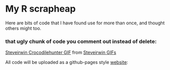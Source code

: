 # My R scrapheap

Here are bits of code that I have found use for more than once, and thought others might too.

### that ugly chunk of code you comment out instead of delete:
<div class="tenor-gif-embed" data-postid="9016684" data-share-method="host" data-width="100%" data-aspect-ratio="1.754901960784314"><a href="https://tenor.com/view/steveirwin-crocodilehunter-poo-savingitforlater-missyoudude-gif-9016684">Steveirwin Crocodilehunter GIF</a> from <a href="https://tenor.com/search/steveirwin-gifs">Steveirwin GIFs</a></div><script type="text/javascript" async src="https://tenor.com/embed.js"></script>




All code will be uploaded as a github-pages style [website](https://hcliedtke.github.io/code-bits/):

 
 
 
